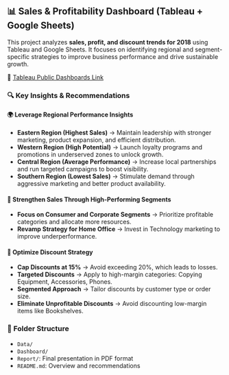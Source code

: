 ## 📊 Sales & Profitability Dashboard (Tableau + Google Sheets)

This project analyzes **sales, profit, and discount trends for 2018** using Tableau and Google Sheets. It focuses on identifying regional and segment-specific strategies to improve business performance and drive sustainable growth.

🔗 [Tableau Public Dashboards Link](https://public.tableau.com/views/Unicorn_17349488408200/AnalysisofKeyUnicornMetrics?:language=en-US&:sid=&:redirect=auth&:display_count=n&:origin=viz_share_link)

### 🔍 Key Insights & Recommendations

#### 🌍 Leverage Regional Performance Insights

* **Eastern Region (Highest Sales)**
  → Maintain leadership with stronger marketing, product expansion, and efficient distribution.
* **Western Region (High Potential)**
  → Launch loyalty programs and promotions in underserved zones to unlock growth.
* **Central Region (Average Performance)**
  → Increase local partnerships and run targeted campaigns to boost visibility.
* **Southern Region (Lowest Sales)**
  → Stimulate demand through aggressive marketing and better product availability.

#### 🛙 Strengthen Sales Through High-Performing Segments

* **Focus on Consumer and Corporate Segments**
  → Prioritize profitable categories and allocate more resources.
* **Revamp Strategy for Home Office**
  → Invest in Technology marketing to improve underperformance.

#### 💸 Optimize Discount Strategy

* **Cap Discounts at 15%**
  → Avoid exceeding 20%, which leads to losses.
* **Targeted Discounts**
  → Apply to high-margin categories: Copying Equipment, Accessories, Phones.
* **Segmented Approach**
  → Tailor discounts by customer type or order size.
* **Eliminate Unprofitable Discounts**
  → Avoid discounting low-margin items like Bookshelves.

### 📁 Folder Structure

* `Data/`
* `Dashboard/`
* `Report/`: Final presentation in PDF format
* `README.md`: Overview and recommendations
